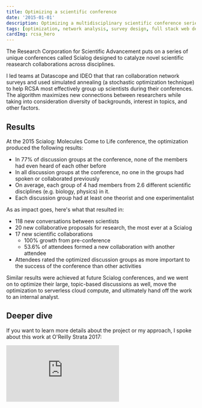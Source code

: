 ```yaml
---
title: Optimizing a scientific conference
date: '2015-01-01'
description: Optimizing a multidisciplinary scientific conference series for greater breakthroughs
tags: [optimization, network analysis, survey design, full stack web dev, impact measurement]
cardImg: rcsa_hero
---
```


The Research Corporation for Scientific Advancement puts on a series of unique conferences called Scialog designed to catalyze novel scientific reasearch collaborations across disciplines. 

I led teams at Datascope and IDEO that that ran collaboration network surveys and used simulated annealing (a stochastic optimization technique) to help RCSA most effectively group up scientists during their conferences. The algorithm maximizes new connections between researchers while taking into consideration diversity of backgrounds, interest in topics, and other factors.

## Results
At the 2015 Scialog: Molecules Come to Life conference, the optimization produced the following results:
 * In 77% of discussion groups at the conference, none of the members had even heard of each other before
 * In all discussion groups at the conference, no one in the groups had spoken or collaborated previously
 * On average, each group of 4 had members from 2.6 different scientific disciplines (e.g. biology, physics) in it.
 * Each discussion group had at least one theorist and one experimentalist

As as impact goes, here's what that resulted in:
 * 118 new conversations between scientists
 * 20 new collaborative proposals for research, the most ever at a Scialog
 * 17 new scientific collaborations
   * 100% growth from pre-conference
   * 53.6% of attendees formed a new collaboration with another attendee
 * Attendees rated the optimized discussion groups as more important to the success of the conference than other activities


Similar results were achieved at future Scialog conferences, and we went on to optimize their large, topic-based discussions as well, move the optimization to serverless cloud compute, and ultimately hand off the work to an internal analyst.

## Deeper dive
If you want to learn more details about the project or my approach, I spoke about this work at O'Reilly Strata 2017:
<iframe class="w-full aspect-video" src="https://www.youtube-nocookie.com/embed/sLOf5YvQ738?si=0M3zj_Hi60LuCCj-" title="YouTube video player" frameborder="0" allow="accelerometer; autoplay; clipboard-write; encrypted-media; gyroscope; picture-in-picture; web-share" allowfullscreen></iframe>

